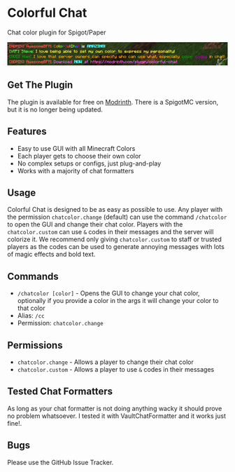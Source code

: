 # Colorful Chat

Chat color plugin for Spigot/Paper

![Banner Image](header.png)

## Get The Plugin
The plugin is available for free on [Modrinth](https://modrinth.com/plugin/colorful-chat). There is a SpigotMC version, but it is no longer being updated.

## Features
- Easy to use GUI with all Minecraft Colors
- Each player gets to choose their own color
- No complex setups or configs, just plug-and-play
- Works with a majority of chat formatters

## Usage
Colorful Chat is designed to be as easy as possible to use.
Any player with the permission `chatcolor.change` (default)
can use the command `/chatcolor` to open the GUI
and change their chat color. Players with the `chatcolor.custom`
can use `&` codes in their messages and the server will colorize it.
We recommend only giving `chatcolor.custom` to staff or trusted
players as the codes can be used to generate annoying messages
with lots of magic effects and bold text.

## Commands
- `/chatcolor [color]` - Opens the GUI to change your chat color, optionally if you provide a color in the args it will
change your color to that color
- Alias: `/cc`
- Permission: `chatcolor.change`

## Permissions
- `chatcolor.change` - Allows a player to change their chat color
- `chatcolor.custom` - Allows a player to use `&` codes in their messages

## Tested Chat Formatters
As long as your chat formatter is not doing anything wacky it should prove no problem whatsoever. I tested it with VaultChatFormatter and it works just fine!.

## Bugs
Please use the GitHub Issue Tracker.
